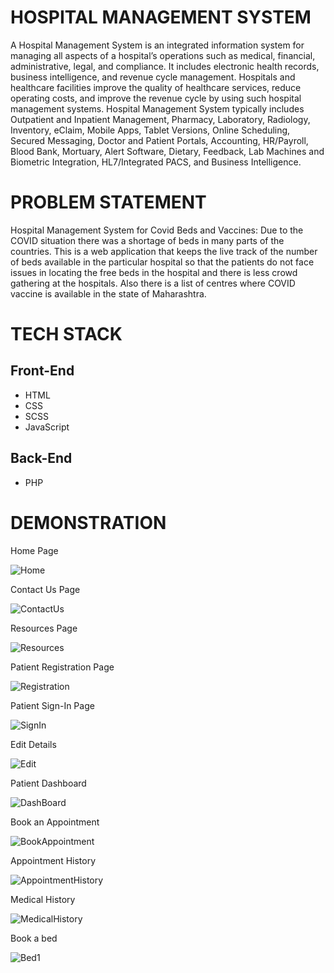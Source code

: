 # HOSPITAL MANAGEMENT SYSTEM
A Hospital Management System is an integrated information system for managing all aspects of a hospital’s operations such as medical, financial, administrative, legal, and compliance. It includes electronic health records, business intelligence, and revenue cycle management. Hospitals and healthcare facilities improve the quality of healthcare services, reduce operating costs, and improve the revenue cycle by using such hospital management systems. Hospital Management System typically includes Outpatient and Inpatient Management, Pharmacy, Laboratory, Radiology, Inventory, eClaim, Mobile Apps, Tablet Versions, Online Scheduling, Secured Messaging, Doctor and Patient Portals, Accounting, HR/Payroll, Blood Bank, Mortuary, Alert Software, Dietary, Feedback, Lab Machines and Biometric Integration, HL7/Integrated PACS, and Business Intelligence.

# PROBLEM STATEMENT
Hospital Management System for Covid
Beds and Vaccines:
Due to the COVID situation there was a shortage of beds in
many parts of the countries.
This is a web application that keeps the live track of the number of
beds available in the particular hospital so that the patients do
not face issues in locating the free beds in the hospital and there
is less crowd gathering at the hospitals.
Also there is a list of centres where COVID vaccine is
available in the state of Maharashtra.

# TECH STACK

## Front-End

* HTML
* CSS
* SCSS
* JavaScript

## Back-End

* PHP

# DEMONSTRATION

Home Page

![Home](https://user-images.githubusercontent.com/78092182/124178355-175d2d80-dacf-11eb-90e4-a9e01d14a841.png)

Contact Us Page

![ContactUs](https://user-images.githubusercontent.com/78092182/124178350-16c49700-dacf-11eb-85cd-8daf5452ce28.png)

Resources Page

![Resources](https://user-images.githubusercontent.com/78092182/124178362-188e5a80-dacf-11eb-98b9-932ef2fbd124.png)

Patient Registration Page

![Registration](https://user-images.githubusercontent.com/78092182/124178361-17f5c400-dacf-11eb-9d4a-2dc2e41d4995.png)

Patient Sign-In Page

![SignIn](https://user-images.githubusercontent.com/78092182/124178364-1926f100-dacf-11eb-9eda-eee1f9a1e250.png)

Edit Details

![Edit](https://user-images.githubusercontent.com/78092182/124179189-18428f00-dad0-11eb-9ce8-84410bfc160e.png)

Patient Dashboard

![DashBoard](https://user-images.githubusercontent.com/78092182/124178351-16c49700-dacf-11eb-95ea-5cf9f239cd00.png)

Book an Appointment

![BookAppointment](https://user-images.githubusercontent.com/78092182/124178349-162c0080-dacf-11eb-862a-379cc849133a.png)

Appointment History

![AppointmentHistory](https://user-images.githubusercontent.com/78092182/124178340-14623d00-dacf-11eb-9562-1cbb35666794.png)

Medical History

![MedicalHistory](https://user-images.githubusercontent.com/78092182/124178359-17f5c400-dacf-11eb-909e-45776dd66a47.png)

Book a bed

![Bed1](https://user-images.githubusercontent.com/78092182/124178345-15936a00-dacf-11eb-8813-f6ddfb85d34a.png)
